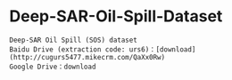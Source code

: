 # Deep-SAR-Oil-Spill-Dataset
```
Deep-SAR Oil Spill (SOS) dataset 
Baidu Drive (extraction code: urs6)：[download](http://cugurs5477.mikecrm.com/QaXx0Rw)
Google Drive：download
```

